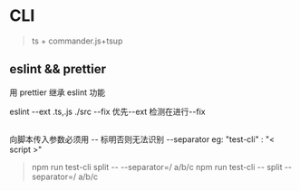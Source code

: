 # CLI

> ts + commander.js+tsup

## eslint && prettier

用 prettier 继承 eslint 功能

eslint --ext .ts,.js ./src --fix 优先--ext 检测在进行--fix

##

向脚本传入参数必须用 -- 标明否则无法识别 --separator
eg: "test-cli" : "< script >"

> npm run test-cli split -- --separator=/ a/b/c
> npm run test-cli -- split --separator=/ a/b/c
